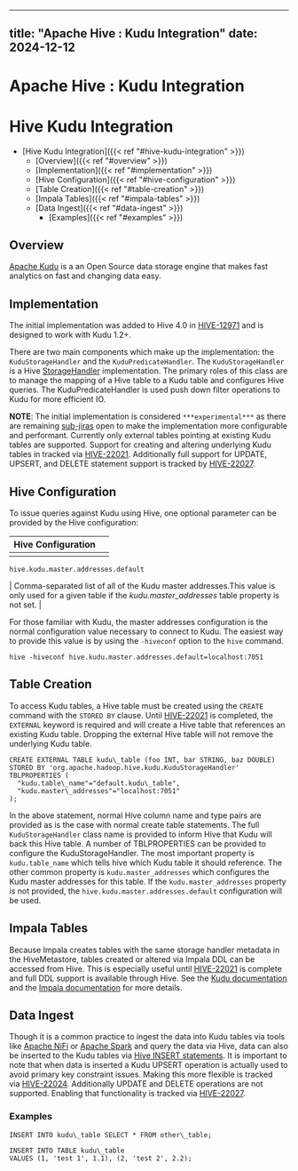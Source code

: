 ---

title: "Apache Hive : Kudu Integration"
date: 2024-12-12
----------------

# Apache Hive : Kudu Integration

# Hive Kudu Integration

* [Hive Kudu Integration]({{< ref "#hive-kudu-integration" >}})
  + [Overview]({{< ref "#overview" >}})
  + [Implementation]({{< ref "#implementation" >}})
  + [Hive Configuration]({{< ref "#hive-configuration" >}})
  + [Table Creation]({{< ref "#table-creation" >}})
  + [Impala Tables]({{< ref "#impala-tables" >}})
  + [Data Ingest]({{< ref "#data-ingest" >}})
    - [Examples]({{< ref "#examples" >}})

## Overview

[Apache Kudu](https://kudu.apache.org) is a an Open Source data storage engine that makes fast analytics on fast and changing data easy. 

## Implementation

The initial implementation was added to Hive 4.0 in [HIVE-12971](https://issues.apache.org/jira/browse/HIVE-12971) and is designed to work with Kudu 1.2+.

There are two main components which make up the implementation: the `KuduStorageHandler` and the `KuduPredicateHandler`. The `KuduStorageHandler` is a Hive [StorageHandler](https://cwiki.apache.org/confluence/display/Hive/StorageHandlers) implementation. The primary roles of this class are to manage the mapping of a Hive table to a Kudu table and configures Hive queries. The KuduPredicateHandler is used push down filter operations to Kudu for more efficient IO.

**NOTE**: The initial implementation is considered `***experimental***` as there are remaining [sub-jiras](https://issues.apache.org/jira/browse/HIVE-12971) open to make the implementation more configurable and performant. Currently only external tables pointing at existing Kudu tables are supported. Support for creating and altering underlying Kudu tables in tracked via [HIVE-22021](https://issues.apache.org/jira/browse/HIVE-22021). Additionally full support for UPDATE, UPSERT, and DELETE statement support is tracked by [HIVE-22027](https://issues.apache.org/jira/browse/HIVE-22027).

## Hive Configuration

To issue queries against Kudu using Hive, one optional parameter can be provided by the Hive configuration:

| Hive Configuration |   |
|--------------------|---|
|                    |

```
hive.kudu.master.addresses.default
```

| Comma-separated list of all of the Kudu master addresses.This value is only used for a given table if the *kudu.master\_addresses* table property is not set. |

For those familiar with Kudu, the master addresses configuration is the normal configuration value necessary to connect to Kudu. The easiest way to provide this value is by using the `-hiveconf` option to the `hive` command. 

```
hive -hiveconf hive.kudu.master.addresses.default=localhost:7051
```

## Table Creation

To access Kudu tables, a Hive table must be created using the `CREATE` command with the `STORED BY` clause. Until [HIVE-22021](https://issues.apache.org/jira/browse/HIVE-22021) is completed, the `EXTERNAL` keyword is required and will create a Hive table that references an existing Kudu table. Dropping the external Hive table will not remove the underlying Kudu table.

```
CREATE EXTERNAL TABLE kudu\_table (foo INT, bar STRING, baz DOUBLE)
STORED BY 'org.apache.hadoop.hive.kudu.KuduStorageHandler'
TBLPROPERTIES (
  "kudu.table\_name"="default.kudu\_table", 
  "kudu.master\_addresses"="localhost:7051"
);
```

In the above statement, normal Hive column name and type pairs are provided as is the case with normal create table statements. The full `KuduStorageHandler` class name is provided to inform Hive that Kudu will back this Hive table. A number of TBLPROPERTIES can be provided to configure the KuduStorageHandler. The most important property is `kudu.table_name` which tells hive which Kudu table it should reference. The other common property is `kudu.master_addresses` which configures the Kudu master addresses for this table. If the `kudu.master_addresses` property is not provided, the `hive.kudu.master.addresses.default` configuration will be used. 

## Impala Tables

Because Impala creates tables with the same storage handler metadata in the HiveMetastore, tables created or altered via Impala DDL can be accessed from Hive. This is especially useful until [HIVE-22021](https://issues.apache.org/jira/browse/HIVE-22021) is complete and full DDL support is available through Hive. See the [Kudu documentation](https://kudu.apache.org/docs/kudu_impala_integration.html) and the [Impala documentation](https://impala.apache.org/docs/build/html/topics/impala_kudu.html) for more details.

## Data Ingest

Though it is a common practice to ingest the data into Kudu tables via tools like [Apache NiFi](https://nifi.apache.org/) or [Apache Spark](https://spark.apache.org/) and query the data via Hive, data can also be inserted to the Kudu tables via [Hive INSERT statements](https://cwiki.apache.org/confluence/display/Hive/LanguageManual+DML#LanguageManualDML-InsertingdataintoHiveTablesfromqueries). It is important to note that when data is inserted a Kudu UPSERT operation is actually used to avoid primary key constraint issues. Making this more flexible is tracked via [HIVE-22024](https://issues.apache.org/jira/browse/HIVE-22024). Additionally UPDATE and DELETE operations are not supported. Enabling that functionality is tracked via [HIVE-22027](https://issues.apache.org/jira/browse/HIVE-22027).

### Examples

```
INSERT INTO kudu\_table SELECT * FROM other\_table;

INSERT INTO TABLE kudu\_table
VALUES (1, 'test 1', 1.1), (2, 'test 2', 2.2);
```

